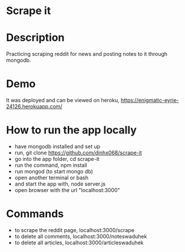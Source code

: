 # Scrape it
# Description

Practicing scraping reddit for news and posting notes to it through mongodb.

# Demo

It was deployed and can be viewed on heroku, https://enigmatic-eyrie-24126.herokuapp.com/

# How to run the app locally

- have mongodb installed and set up
- run, git clone https://github.com/dinhx068/scrape-it
- go into the app folder, cd scrape-it
- run the command, npm install
- run mongod (to start mongo db)
- open another terminal or bash
- and start the app with, node server.js
- open browser with the url "localhost:3000"

# Commands

- to scrape the reddit page, localhost:3000/scrape
- to delete all comments, localhost:3000/noteswaduhek
- to delete all articles, localhost:3000/articleswaduhek
